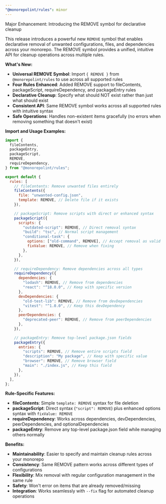 ```yaml
---
"@monorepolint/rules": minor
---
```


Major Enhancement: Introducing the REMOVE symbol for declarative cleanup

This release introduces a powerful new `REMOVE` symbol that enables declarative removal of unwanted configurations, files, and dependencies across your monorepo. The REMOVE symbol provides a unified, intuitive API for cleanup operations across multiple rules.

**What's New:**

- **Universal REMOVE Symbol**: Import `{ REMOVE }` from `@monorepolint/rules` to use across all supported rules
- **Four Rules Enhanced**: Added REMOVE support to fileContents, packageScript, requireDependency, and packageEntry rules
- **Declarative Cleanup**: Specify what should NOT exist rather than just what should exist
- **Consistent API**: Same REMOVE symbol works across all supported rules with intuitive syntax
- **Safe Operations**: Handles non-existent items gracefully (no errors when removing something that doesn't exist)

**Import and Usage Examples:**

```javascript
import {
  fileContents,
  packageEntry,
  packageScript,
  REMOVE,
  requireDependency,
} from "@monorepolint/rules";

export default {
  rules: [
    // fileContents: Remove unwanted files entirely
    fileContents({
      file: "unwanted-config.json",
      template: REMOVE, // Delete file if it exists
    }),

    // packageScript: Remove scripts with direct or enhanced syntax
    packageScript({
      scripts: {
        "outdated-script": REMOVE, // Direct removal syntax
        "build": "tsc", // Normal script management
        "conditional-task": {
          options: ["old-command", REMOVE], // Accept removal as valid option
          fixValue: REMOVE, // Remove when fixing
        },
      },
    }),

    // requireDependency: Remove dependencies across all types
    requireDependency({
      dependencies: {
        "lodash": REMOVE, // Remove from dependencies
        "react": "^18.0.0", // Keep with specific version
      },
      devDependencies: {
        "old-test-lib": REMOVE, // Remove from devDependencies
        "vitest": "^1.0.0", // Keep this devDependency
      },
      peerDependencies: {
        "deprecated-peer": REMOVE, // Remove from peerDependencies
      },
    }),

    // packageEntry: Remove top-level package.json fields
    packageEntry({
      entries: {
        "scripts": REMOVE, // Remove entire scripts field
        "description": "My package", // Keep with specific value
        "browser": REMOVE, // Remove browser field
        "main": "./index.js", // Keep this field
      },
    }),
  ],
};
```

**Rule-Specific Features:**

- **fileContents**: Simple `template: REMOVE` syntax for file deletion
- **packageScript**: Direct syntax (`"script": REMOVE`) plus enhanced options syntax with `fixValue: REMOVE`
- **requireDependency**: Works across dependencies, devDependencies, peerDependencies, and optionalDependencies
- **packageEntry**: Remove any top-level package.json field while managing others normally

**Benefits:**

- **Maintainability**: Easier to specify and maintain cleanup rules across your monorepo
- **Consistency**: Same REMOVE pattern works across different types of configurations
- **Flexibility**: Mix removal with regular configuration management in the same rule
- **Safety**: Won't error on items that are already removed/missing
- **Integration**: Works seamlessly with `--fix` flag for automated cleanup operations
